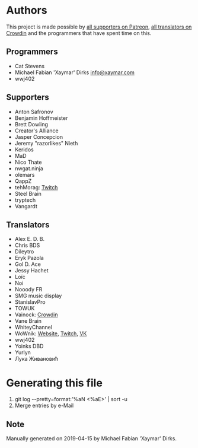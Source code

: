 # Authors
This project is made possible by [all supporters on Patreon](https://www.patreon.com/Xaymar), [all translators on Crowdin](https://crowdin.com/project/obs-stream-effects) and the programmers that have spent time on this.

## Programmers
* Cat Stevens
* Michael Fabian 'Xaymar' Dirks <info@xaymar.com>
* wwj402

## Supporters
* Anton Safronov
* Benjamin Hoffmeister
* Brett Dowling
* Creator's Alliance
* Jasper Concepcion
* Jeremy "razorlikes" Nieth
* Keridos
* MaD
* Nico Thate
* nwgat.ninja
* olemars
* QappZ
* tehMorag: [Twitch](https://twitch.tv/tehMorag)
* Steel Brain
* tryptech
* Vangardt

## Translators
* Alex E. D. B.
* Chris BDS
* Dileytro
* Eryk Pazola
* Gol D. Ace
* Jessy Hachet
* Loïc
* Noi
* Nooody FR
* SMG music display
* StanislavPro
* TOWUK
* Vainock: [Crowdin](https://crowdin.com/profile/ivo.lemmert)
* Vane Brain
* WhiteyChannel
* WoWnik: [Website](https://wownik.ru), [Twitch](https://www.twitch.tv/wownik), [VK](https://vk.com/wownik)
* wwj402
* Yoinks DBD
* Yurlyn
* Лука Живановић

# Generating this file
1. git log --pretty=format:'%aN <%aE>' | sort -u
2. Merge entries by e-Mail

## Note
Manually generated on 2019-04-15 by Michael Fabian 'Xaymar' Dirks.

